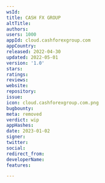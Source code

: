 ```yaml
---
wsId: 
title: CASH FX GROUP
altTitle: 
authors: 
users: 1000
appId: cloud.cashforexgroup.com
appCountry: 
released: 2022-04-30
updated: 2022-05-01
version: '1.0'
stars: 
ratings: 
reviews: 
website: 
repository: 
issue: 
icon: cloud.cashforexgroup.com.png
bugbounty: 
meta: removed
verdict: wip
appHashes: 
date: 2023-01-02
signer: 
twitter: 
social: 
redirect_from: 
developerName: 
features: 

---
```


